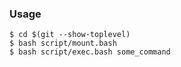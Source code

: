 ### Usage

```
$ cd $(git --show-toplevel)
$ bash script/mount.bash
$ bash script/exec.bash some_command
```
